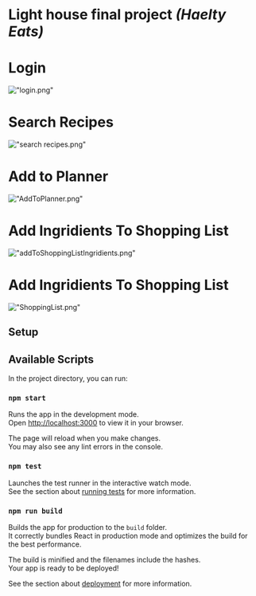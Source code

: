 # Light house final project ***(Haelty Eats)***

  # Login 
  !["login.png"](https://github.com/harjeet14/healthy-eats/blob/main/healthy-eats-ui/src/Docs/login.png)
  # Search Recipes
  !["search recipes.png"](https://github.com/harjeet14/healthy-eats/blob/main/healthy-eats-ui/src/Docs/search%20recipes.png)
  # Add to Planner
  !["AddToPlanner.png"](https://github.com/harjeet14/healthy-eats/blob/main/healthy-eats-ui/src/Docs/RecipeAddToPlanner.png)
  # Add Ingridients To Shopping List
  !["addToShoppingListIngridients.png"](https://github.com/harjeet14/healthy-eats/blob/main/healthy-eats-ui/src/Docs/addToShoppingListINgridients.png)
  # Add Ingridients To Shopping List
  !["ShoppingList.png"](https://github.com/harjeet14/healthy-eats/blob/main/healthy-eats-ui/src/Docs/shoppingList.png)  
## Setup
## Available Scripts

In the project directory, you can run:

### `npm start`

Runs the app in the development mode.\
Open [http://localhost:3000](http://localhost:3000) to view it in your browser.

The page will reload when you make changes.\
You may also see any lint errors in the console.

### `npm test`

Launches the test runner in the interactive watch mode.\
See the section about [running tests](https://facebook.github.io/create-react-app/docs/running-tests) for more information.

### `npm run build`

Builds the app for production to the `build` folder.\
It correctly bundles React in production mode and optimizes the build for the best performance.

The build is minified and the filenames include the hashes.\
Your app is ready to be deployed!

See the section about [deployment](https://facebook.github.io/create-react-app/docs/deployment) for more information.

